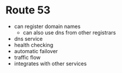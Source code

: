 # Route 53

- can register domain names
  - can also use dns from other registrars
- dns service
- health checking
- automatic failover
- traffic flow
- integrates with other services